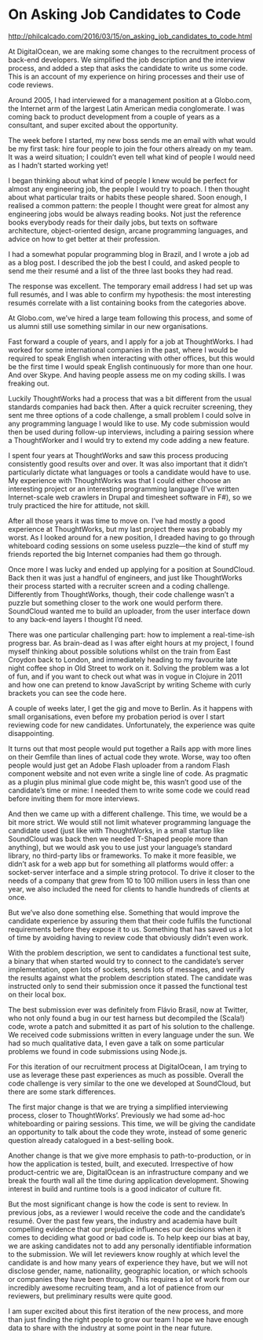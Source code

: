 # On Asking Job Candidates to Code
http://philcalcado.com/2016/03/15/on_asking_job_candidates_to_code.html

At DigitalOcean, we are making some changes to the recruitment process of back-end developers. We simplified the job description and the interview process, and added a step that asks the candidate to write us some code. This is an account of my experience on hiring processes and their use of code reviews.

Around 2005, I had interviewed for a management position at a Globo.com, the Internet arm of the largest Latin American media conglomerate. I was coming back to product development from a couple of years as a consultant, and super excited about the opportunity.

The week before I started, my new boss sends me an email with what would be my first task: hire four people to join the four others already on my team. It was a weird situation; I couldn’t even tell what kind of people I would need as I hadn’t started working yet!

I began thinking about what kind of people I knew would be perfect for almost any engineering job, the people I would try to poach. I then thought about what particular traits or habits these people shared. Soon enough, I realised a common pattern: the people I thought were great for almost any engineering jobs would be always reading books. Not just the reference books everybody reads for their daily jobs, but texts on software architecture, object-oriented design, arcane programming languages, and advice on how to get better at their profession.

I had a somewhat popular programming blog in Brazil, and I wrote a job ad as a blog post. I described the job the best I could, and asked people to send me their resumé and a list of the three last books they had read.

The response was excellent. The temporary email address I had set up was full resumés, and I was able to confirm my hypothesis: the most interesting resumés correlate with a list containing books from the categories above.

At Globo.com, we’ve hired a large team following this process, and some of us alumni still use something similar in our new organisations.

Fast forward a couple of years, and I apply for a job at ThoughtWorks. I had worked for some international companies in the past, where I would be required to speak English when interacting with other offices, but this would be the first time I would speak English continuously for more than one hour. And over Skype. And having people assess me on my coding skills. I was freaking out.

Luckily ThoughtWorks had a process that was a bit different from the usual standards companies had back then. After a quick recruiter screening, they sent me three options of a code challenge, a small problem I could solve in any programming language I would like to use. My code submission would then be used during follow-up interviews, including a pairing session where a ThoughtWorker and I would try to extend my code adding a new feature.

I spent four years at ThoughtWorks and saw this process producing consistently good results over and over. It was also important that it didn’t particularly dictate what languages or tools a candidate would have to use. My experience with ThoughtWorks was that I could either choose an interesting project or an interesting programming language (I’ve written Internet-scale web crawlers in Drupal and timesheet software in F#), so we truly practiced the hire for attitude, not skill.

After all those years it was time to move on. I’ve had mostly a good experience at ThoughtWorks, but my last project there was probably my worst. As I looked around for a new position, I dreaded having to go through whiteboard coding sessions on some useless puzzle—the kind of stuff my friends reported the big Internet companies had them go through.

Once more I was lucky and ended up applying for a position at SoundCloud. Back then it was just a handful of engineers, and just like ThoughtWorks their process started with a recruiter screen and a coding challenge. Differently from ThoughtWorks, though, their code challenge wasn’t a puzzle but something closer to the work one would perform there. SoundCloud wanted me to build an uploader, from the user interface down to any back-end layers I thought I’d need.

There was one particular challenging part: how to implement a real-time-ish progress bar. As brain-dead as I was after eight hours at my project, I found myself thinking about possible solutions whilst on the train from East Croydon back to London, and immediately heading to my favourite late night coffee shop in Old Street to work on it. Solving the problem was a lot of fun, and if you want to check out what was in vogue in Clojure in 2011 and how one can pretend to know JavaScript by writing Scheme with curly brackets you can see the code here.

A couple of weeks later, I get the gig and move to Berlin. As it happens with small organisations, even before my probation period is over I start reviewing code for new candidates. Unfortunately, the experience was quite disappointing.

It turns out that most people would put together a Rails app with more lines on their Gemfile than lines of actual code they wrote. Worse, way too often people would just get an Adobe Flash uploader from a random Flash component website and not even write a single line of code. As pragmatic as a plugin plus minimal glue code might be, this wasn’t good use of the candidate’s time or mine: I needed them to write some code we could read before inviting them for more interviews.

And then we came up with a different challenge. This time, we would be a bit more strict. We would still not limit whatever programming language the candidate used (just like with ThoughtWorks, in a small startup like SoundCloud was back then we needed T-Shaped people more than anything), but we would ask you to use just your language’s standard library, no third-party libs or frameworks. To make it more feasible, we didn’t ask for a web app but for something all platforms would offer: a socket-server interface and a simple string protocol. To drive it closer to the needs of a company that grew from 10 to 100 million users in less than one year, we also included the need for clients to handle hundreds of clients at once.

But we’ve also done something else. Something that would improve the candidate experience by assuring them that their code fulfils the functional requirements before they expose it to us. Something that has saved us a lot of time by avoiding having to review code that obviously didn’t even work.

With the problem description, we sent to candidates a functional test suíte, a binary that when started would try to connect to the candidate’s server implementation, open lots of sockets, sends lots of messages, and verify the results against what the problem description stated. The candidate was instructed only to send their submission once it passed the functional test on their local box.

The best submission ever was definitely from Flávio Brasil, now at Twitter, who not only found a bug in our test harness but decompiled the (Scala!) code, wrote a patch and submitted it as part of his solution to the challenge. We received code submissions written in every language under the sun. We had so much qualitative data, I even gave a talk on some particular problems we found in code submissions using Node.js.

For this iteration of our recruitment process at DigitalOcean, I am trying to use as leverage these past experiences as much as possible. Overall the code challenge is very similar to the one we developed at SoundCloud, but there are some stark differences.

The first major change is that we are trying a simplified interviewing process, closer to ThoughtWorks’. Previously we had some ad-hoc whiteboarding or pairing sessions. This time, we will be giving the candidate an opportunity to talk about the code they wrote, instead of some generic question already catalogued in a best-selling book.

Another change is that we give more emphasis to path-to-production, or in how the application is tested, built, and executed. Irrespective of how product-centric we are, DigitalOcean is an infrastructure company and we break the fourth wall all the time during application development. Showing interest in build and runtime tools is a good indicator of culture fit.

But the most significant change is how the code is sent to review. In previous jobs, as a reviewer I would receive the code and the candidate’s resumé. Over the past few years, the industry and academia have built compelling evidence that our prejudice influences our decisions when it comes to deciding what good or bad code is. To help keep our bias at bay, we are asking candidates not to add any personally identifiable information to the submission. We will let reviewers know roughly at which level the candidate is and how many years of experience they have, but we will not disclose gender, name, nationaility, geographic location, or which schools or companies they have been through. This requires a lot of work from our incredibly awesome recruiting team, and a lot of patience from our reviewers, but preliminary results were quite good.

I am super excited about this first iteration of the new process, and more than just finding the right people to grow our team I hope we have enough data to share with the industry at some point in the near future.
